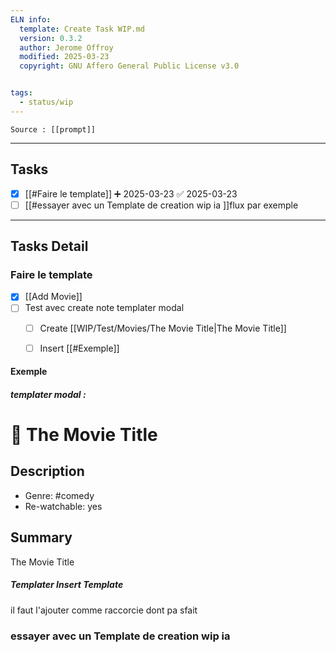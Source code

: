 ```yaml
---
ELN info:
  template: Create Task WIP.md
  version: 0.3.2
  author: Jerome Offroy
  modified: 2025-03-23
  copyright: GNU Affero General Public License v3.0


tags:
  - status/wip
---
```

````ad-tip
Source : [[prompt]]

````



---
## Tasks
- [x] [[#Faire le template]] ➕ 2025-03-23 ✅ 2025-03-23
- [ ] [[#essayer avec un Template de creation wip ia ]]flux par exemple 

---
## Tasks Detail

### Faire le template

- [x] [[Add Movie]]
- [ ] Test avec create note templater modal 
	- [ ] Create [[WIP/Test/Movies/The Movie Title|The Movie Title]]
	- [ ] Insert [[#Exemple]]


#### Exemple
#####  templater modal :
# 🎥 The Movie Title

## Description

- Genre: #comedy
- Re-watchable: yes

## Summary

The Movie Title

##### Templater Insert Template
il faut l'ajouter comme raccorcie dont pa sfait 

### essayer avec un Template de creation wip ia




